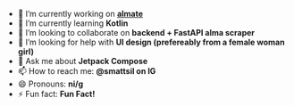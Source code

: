 - 🔭 I’m currently working on [**almate**](https://github.com/Zexsys-Productions/almate)
- 🌱 I’m currently learning **Kotlin**
- 👯 I’m looking to collaborate on **backend + FastAPI alma scraper**
- 🤔 I’m looking for help with **UI design (prefereably from a female woman girl)**
- 💬 Ask me about **Jetpack Compose**
- 📫 How to reach me: **@smattsil on IG**
- 😄 Pronouns: **ni/g**
- ⚡ Fun fact: **Fun Fact!**
